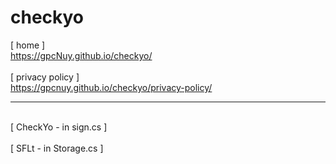 # checkyo
[ home ]
<br>https://gpcNuy.github.io/checkyo/
<br>
<br>[ privacy policy ]
<br>https://gpcnuy.github.io/checkyo/privacy-policy/
<br><hr>
<br>[ CheckYo - in sign.cs ]
<br>
<br>[ SFLt - in Storage.cs ]
<br>
